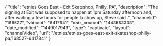 {
    "title": "etnies Goes East - Exit Skateshop, Philly, PA",
    "description": "The signing at Exit was supposed to happen at 1pm Saturday afternoon and, after waiting a few hours for people to show up, Steve said .",
    "channelid": "168527",
    "videoid": "6417841",
    "date_created": "1443553338",
    "date_modified": "1449017949",
    "type": "captivate",
    "layout": "channelVideo",
    "url": "\/etnies\/etnies-goes-east-exit-skateshop-philly-pa\/168527-6417841"
}